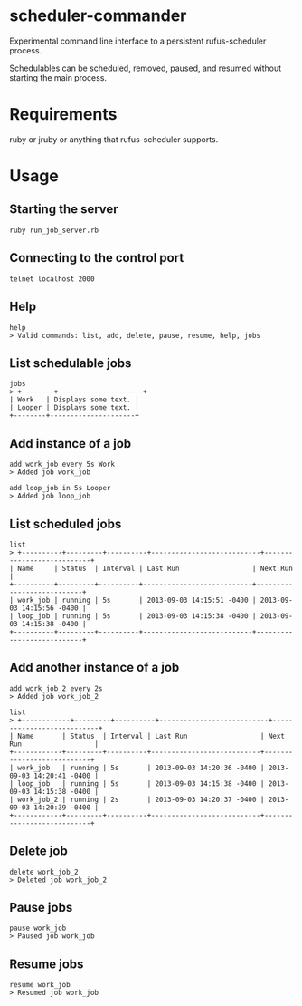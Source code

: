 scheduler-commander
===================

 Experimental command line interface to a persistent rufus-scheduler process.

Schedulables can be scheduled, removed, paused, and resumed without starting the main process.

Requirements
============

ruby or jruby or anything that rufus-scheduler supports.

Usage
=====

Starting the server
-------------------
`ruby run_job_server.rb`

Connecting to the control port
------------------------------
`telnet localhost 2000`

Help
----

```
help
> Valid commands: list, add, delete, pause, resume, help, jobs
```

List schedulable jobs
---------------------

```
jobs
> +--------+---------------------+
| Work   | Displays some text. |
| Looper | Displays some text. |
+--------+---------------------+
```

Add instance of a job
---------------------

```
add work_job every 5s Work
> Added job work_job
```

```
add loop_job in 5s Looper
> Added job loop_job
```

List scheduled jobs
-------------------
```
list
> +----------+---------+----------+---------------------------+---------------------------+
| Name     | Status  | Interval | Last Run                  | Next Run                  |
+----------+---------+----------+---------------------------+---------------------------+
| work_job | running | 5s       | 2013-09-03 14:15:51 -0400 | 2013-09-03 14:15:56 -0400 |
| loop_job | running | 5s       | 2013-09-03 14:15:38 -0400 | 2013-09-03 14:15:38 -0400 |
+----------+---------+----------+---------------------------+---------------------------+
```

Add another instance of a job
-----------------------------

```
add work_job_2 every 2s
> Added job work_job_2
```

```
list
> +------------+---------+----------+---------------------------+---------------------------+
| Name       | Status  | Interval | Last Run                  | Next Run                  |
+------------+---------+----------+---------------------------+---------------------------+
| work_job   | running | 5s       | 2013-09-03 14:20:36 -0400 | 2013-09-03 14:20:41 -0400 |
| loop_job   | running | 5s       | 2013-09-03 14:15:38 -0400 | 2013-09-03 14:15:38 -0400 |
| work_job_2 | running | 2s       | 2013-09-03 14:20:37 -0400 | 2013-09-03 14:20:39 -0400 |
+------------+---------+----------+---------------------------+---------------------------+
```

Delete job
----------

```
delete work_job_2
> Deleted job work_job_2
```

Pause jobs
----------

```
pause work_job
> Paused job work_job
```

Resume jobs
----------

```
resume work_job
> Resumed job work_job
```
